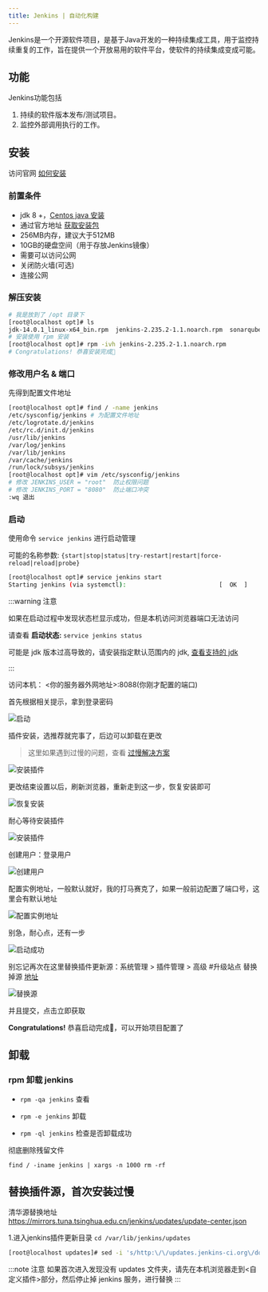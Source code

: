 ```yaml
---
title: Jenkins | 自动化构建
---
```


Jenkins是一个开源软件项目，是基于Java开发的一种持续集成工具，用于监控持续重复的工作，旨在提供一个开放易用的软件平台，使软件的持续集成变成可能。

## 功能

Jenkins功能包括

1. 持续的软件版本发布/测试项目。
2. 监控外部调用执行的工作。

## 安装

访问官网 [如何安装](https://www.jenkins.io/zh/doc/book/installing/)

### 前置条件

- jdk 8 +，[Centos java 安装](java/java.md#安装)
- 通过官方地址 [获取安装包](https://pkg.jenkins.io/debian-stable/)
- 256MB内存，建议大于512MB
- 10GB的硬盘空间（用于存放Jenkins镜像）
- 需要可以访问公网
- 关闭防火墙(可选)
- 连接公网

### 解压安装

```sh
# 我是放到了 /opt 目录下
[root@localhost opt]# ls
jdk-14.0.1_linux-x64_bin.rpm  jenkins-2.235.2-1.1.noarch.rpm  sonarqube-8.4.0.35506  sonarqube-8.4.0.35506.zip
# 安装使用 rpm 安装
[root@localhost opt]# rpm -ivh jenkins-2.235.2-1.1.noarch.rpm
# Congratulations! 恭喜安装完成🎉
```
<!-- cd /var/lib/jenkins/updates -->

### 修改用户名 & 端口

先得到配置文件地址

```sh
[root@localhost opt]# find / -name jenkins
/etc/sysconfig/jenkins # 为配置文件地址
/etc/logrotate.d/jenkins
/etc/rc.d/init.d/jenkins
/usr/lib/jenkins
/var/log/jenkins
/var/lib/jenkins
/var/cache/jenkins
/run/lock/subsys/jenkins
[root@localhost opt]# vim /etc/sysconfig/jenkins
# 修改 JENKINS_USER = "root"  防止权限问题
# 修改 JENKINS_PORT = "8080"  防止端口冲突
:wq 退出
```

### 启动

使用命令 `service jenkins` 进行启动管理

可能的名称参数: `{start|stop|status|try-restart|restart|force-reload|reload|probe}`

```sh
[root@localhost opt]# service jenkins start
Starting jenkins (via systemctl):                          [  OK  ]
```

:::warning 注意

如果在启动过程中发现状态栏显示成功，但是本机访问浏览器端口无法访问

请查看 **启动状态:** `service jenkins status`

可能是 jdk 版本过高导致的，请安装指定默认范围内的 jdk, [查看支持的 jdk](https://pkg.jenkins.io/redhat-stable/)

:::

访问本机： <你的服务器外网地址>:8088(你刚才配置的端口)

首先根据相关提示，拿到登录密码

![启动](/images/ci_with_cd/jenkins_start.png)

插件安装，选推荐就完事了，后边可以卸载在更改

> 这里如果遇到过慢的问题，查看 [过慢解决方案](#替换插件源，首次安装过慢)

![安装插件](/images/ci_with_cd/jenkins_install_plugin.png)

更改结束设置以后，刷新浏览器，重新走到这一步，恢复安装即可

![恢复安装](/images/ci_with_cd/jenkins_reinstall_plugin.png)

耐心等待安装插件

![安装插件](/images/ci_with_cd/jenkins_success.png)

创建用户：登录用户

![创建用户](/images/ci_with_cd/jenkins_create_user.png)

配置实例地址，一般默认就好，我的打马赛克了，如果一般前边配置了端口号，这里会有默认地址

![配置实例地址](/images/ci_with_cd/jenkins_instance_url.png)

别急，耐心点，还有一步

![启动成功](/images/ci_with_cd/jenkins_sucess_start.png)

别忘记再次在这里替换插件更新源：系统管理 > 插件管理 > 高级 #升级站点 替换掉源 [地址](#替换插件源，首次安装过慢)

![替换源](/images/ci_with_cd/jenkins_replace_plugin_url.png)

并且提交，点击立即获取

**Congratulations!** 恭喜启动完成🎉，可以开始项目配置了

## 卸载

### rpm 卸载 jenkins

- `rpm -qa jenkins` 查看

- `rpm -e jenkins` 卸载

- `rpm -ql jenkins` 检查是否卸载成功

彻底删除残留文件

`find / -iname jenkins | xargs -n 1000 rm -rf`

## 替换插件源，首次安装过慢

清华源替换地址 <https://mirrors.tuna.tsinghua.edu.cn/jenkins/updates/update-center.json>

1.进入jenkins插件更新目录 `cd /var/lib/jenkins/updates`

```sh
[root@localhost updates]# sed -i 's/http:\/\/updates.jenkins-ci.org\/download/https:\/\/mirrors.tuna.tsinghua.edu.cn\/jenkins/g' default.json && sed -i 's/http:\/\/www.google.com/https:\/\/www.baidu.com/g' default.json
```

:::note 注意
如果首次进入发现没有 updates 文件夹，请先在本机浏览器走到<自定义插件>部分，然后停止掉 jenkins 服务，进行替换
:::
